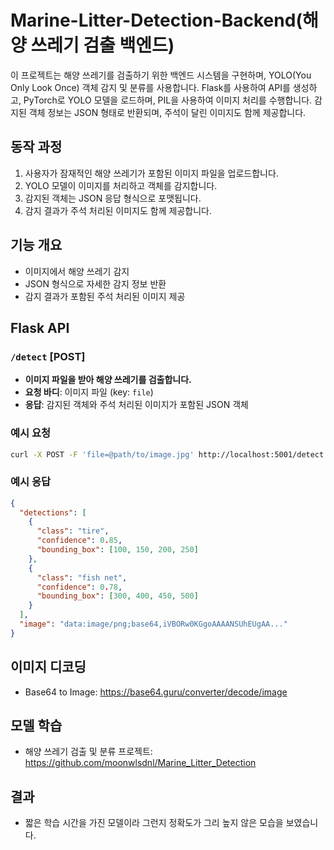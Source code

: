 # Marine-Litter-Detection-Backend(해양 쓰레기 검출 백엔드)

이 프로젝트는 해양 쓰레기를 검출하기 위한 백엔드 시스템을 구현하며, YOLO(You Only Look Once) 객체 감지 및 분류를 사용합니다. Flask를 사용하여 API를 생성하고, PyTorch로 YOLO 모델을 로드하며, PIL을 사용하여 이미지 처리를 수행합니다. 감지된 객체 정보는 JSON 형태로 반환되며, 주석이 달린 이미지도 함께 제공합니다.

## 동작 과정

1. 사용자가 잠재적인 해양 쓰레기가 포함된 이미지 파일을 업로드합니다.
2. YOLO 모델이 이미지를 처리하고 객체를 감지합니다.
3. 감지된 객체는 JSON 응답 형식으로 포맷됩니다.
4. 감지 결과가 주석 처리된 이미지도 함께 제공합니다.

## 기능 개요

- 이미지에서 해양 쓰레기 감지
- JSON 형식으로 자세한 감지 정보 반환
- 감지 결과가 포함된 주석 처리된 이미지 제공

## Flask API

### `/detect` [POST]

- **이미지 파일을 받아 해양 쓰레기를 검출합니다.**
- **요청 바디**: 이미지 파일 (key: `file`)
- **응답**: 감지된 객체와 주석 처리된 이미지가 포함된 JSON 객체

### 예시 요청

```bash
curl -X POST -F 'file=@path/to/image.jpg' http://localhost:5001/detect
```

### 예시 응답
```json
{
  "detections": [
    {
      "class": "tire",
      "confidence": 0.85,
      "bounding_box": [100, 150, 200, 250]
    },
    {
      "class": "fish net",
      "confidence": 0.78,
      "bounding_box": [300, 400, 450, 500]
    }
  ],
  "image": "data:image/png;base64,iVBORw0KGgoAAAANSUhEUgAA..."
}
```

## 이미지 디코딩
- Base64 to Image: https://base64.guru/converter/decode/image

## 모델 학습
- 해양 쓰레기 검출 및 분류 프로젝트: https://github.com/moonwlsdnl/Marine_Litter_Detection

## 결과
- 짧은 학습 시간을 가진 모델이라 그런지 정확도가 그리 높지 않은 모습을 보였습니다.
